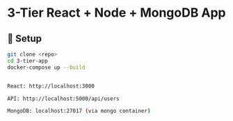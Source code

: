 # 3-Tier React + Node + MongoDB App

## 🔧 Setup

```bash
git clone <repo>
cd 3-tier-app
docker-compose up --build


React: http://localhost:3000

API: http://localhost:5000/api/users

MongoDB: localhost:27017 (via mongo container)
